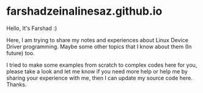# farshadzeinalinesaz.github.io
Hello, It's Farshad :)


Here, I am trying to share my notes and experiences about Linux Device Driver programming. Maybe some other topics that I know about them (In future) too.

I tried to make some examples from scratch to complex codes here for you, please take a look and let me know if you need more help or help me by sharing your experience with me, then I can update my source code here. Thanks.
